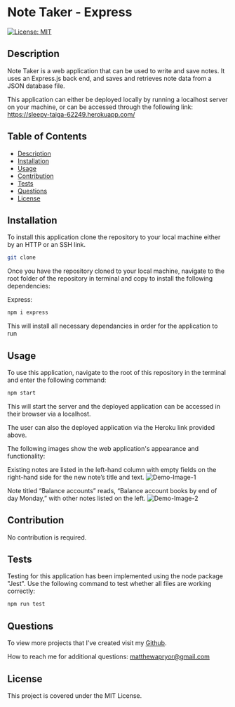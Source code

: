 # Note Taker - Express

[![License: MIT](https://img.shields.io/badge/License-MIT-yellow.svg)](https://opensource.org/licenses/MIT)

## Description

Note Taker is a web application that can be used to write and save notes. It uses an Express.js back end, and saves and retrieves note data from a JSON database file.

This application can either be deployed locally by running a localhost server on your machine, or can be accessed through the following link:
https://sleepy-taiga-62249.herokuapp.com/

## Table of Contents

- [Description](#Description)
- [Installation](#Installation)
- [Usage](#Usage)
- [Contribution](#Contribution)
- [Tests](#Tests)
- [Questions](#Questions)
- [License](#License)

##

## Installation

To install this application clone the repository to your local machine either by an HTTP or an SSH link.

```bash
git clone
```

Once you have the repository cloned to your local machine, navigate to the root folder of the repository in terminal and copy to install the following dependencies:

Express:

```bash
npm i express
```

This will install all necessary dependancies in order for the application to run

## Usage

To use this application, navigate to the root of this repository in the terminal and enter the following command:

```bash
npm start
```

This will start the server and the deployed application can be accessed in their browser via a localhost.

The user can also the deployed application via the Heroku link provided above.

The following images show the web application's appearance and functionality:

Existing notes are listed in the left-hand column with empty fields on the right-hand side for the new note’s title and text.
![Demo-Image-1](https://courses.bootcampspot.com/courses/1181/files/1692634/preview)

Note titled “Balance accounts” reads, “Balance account books by end of day Monday,” with other notes listed on the left.
![Demo-Image-2](https://courses.bootcampspot.com/courses/1181/files/1692636/preview)

## Contribution

No contribution is required.

## Tests

Testing for this application has been implemented using the node package "Jest".
Use the following command to test whether all files are working correctly:

```bash
npm run test
```

## Questions

To view more projects that I've created visit my [Github](#https://github.com/pryority).

How to reach me for additional questions: matthewapryor@gmail.com

## License

This project is covered under the MIT License.
